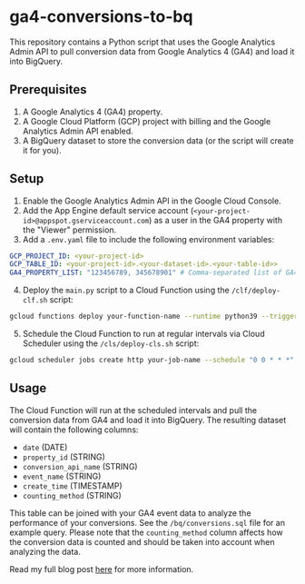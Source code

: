 # ga4-conversions-to-bq

This repository contains a Python script that uses the Google Analytics Admin API to pull conversion data from Google Analytics 4 (GA4) and load it into BigQuery.

## Prerequisites

1. A Google Analytics 4 (GA4) property.
2. A Google Cloud Platform (GCP) project with billing and the Google Analytics Admin API enabled.
3. A BigQuery dataset to store the conversion data (or the script will create it for you).

## Setup

1. Enable the Google Analytics Admin API in the Google Cloud Console.
2. Add the App Engine default service account (`<your-project-id>@appspot.gserviceaccount.com`) as a user in the GA4 property with the "Viewer" permission.
3. Add a `.env.yaml` file to include the following environment variables:

```yaml
GCP_PROJECT_ID: <your-project-id>
GCP_TABLE_ID: <your-project-id>.<your-dataset-id>.<your-table-id>>
GA4_PROPERTY_LIST: "123456789, 345678901" # Comma-separated list of GA4 property IDs to fetch the conversion metadata from
```

4. Deploy the `main.py` script to a Cloud Function using the `/clf/deploy-clf.sh` script:

```bash
gcloud functions deploy your-function-name --runtime python39 --trigger-http --env-vars-file .env.yaml --region your-region --entry-point main --timeout 540s --ingress-settings all
```

5. Schedule the Cloud Function to run at regular intervals via Cloud Scheduler using the `/cls/deploy-cls.sh` script:

```bash
gcloud scheduler jobs create http your-job-name --schedule "0 0 * * *" --uri "https://<your-region-your-project-id>.cloudfunctions.net/<your-function-name>" --http-method GET --time-zone "Europe/Copenhagen"
```

## Usage

The Cloud Function will run at the scheduled intervals and pull the conversion data from GA4 and load it into BigQuery. The resulting dataset will contain the following columns:

- `date` (DATE)
- `property_id` (STRING)
- `conversion_api_name` (STRING)
- `event_name` (STRING)
- `create_time` (TIMESTAMP)
- `counting_method` (STRING)

This table can be joined with your GA4 event data to analyze the performance of your conversions. See the `/bq/conversions.sql` file for an example query. Please note that the `counting_method` column affects how the conversion data is counted and should be taken into account when analyzing the data.

Read my full blog post [here](https://gunnargriese.com) for more information.
